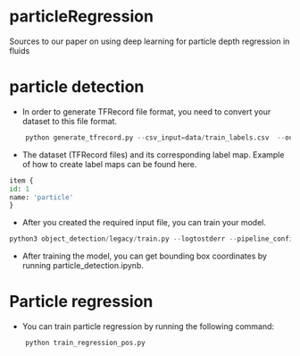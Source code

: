 # particleRegression
Sources to our paper on using deep learning for particle depth regression in fluids

# particle detection
* In order to generate TFRecord file format, you need to convert your dataset to this file format.
```python
    python generate_tfrecord.py --csv_input=data/train_labels.csv  --output_path=train.record
```
* The dataset (TFRecord files) and its corresponding label map. Example of how to create label maps can be found here.
```python
item {
id: 1
name: 'particle'
}
```
* After you created the required input file, you can train your model.
```python
python3 object_detection/legacy/train.py --logtostderr --pipeline_config_path=/faster_rcnn_resnet101_kali_png.config  --train_dir=
```
* After training the model, you can get bounding box coordinates by running particle_detection.ipynb.



# Particle regression
* You can train particle regression by running the following command:
```python
    python train_regression_pos.py
